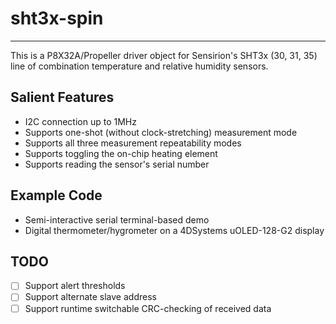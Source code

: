 # sht3x-spin
------------

This is a P8X32A/Propeller driver object for Sensirion's SHT3x (30, 31, 35) line of combination temperature and relative humidity sensors.

## Salient Features

* I2C connection up to 1MHz
* Supports one-shot (without clock-stretching) measurement mode
* Supports all three measurement repeatability modes
* Supports toggling the on-chip heating element
* Supports reading the sensor's serial number

## Example Code
* Semi-interactive serial terminal-based demo
* Digital thermometer/hygrometer on a 4DSystems uOLED-128-G2 display

## TODO
- [ ] Support alert thresholds
- [ ] Support alternate slave address
- [ ] Support runtime switchable CRC-checking of received data
